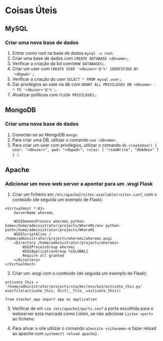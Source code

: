 # Coisas Úteis

## MySQL
### Criar uma nova base de dados
1. Entrar como root na base de dados `mysql -u root`.
2. Criar uma base de dados com `CREATE DATABASE <dbname>;`.
3. Verificar a criação da bd com`SHOW DATABASES;`.
3. Criar um user com `CREATE USER '<dbuser>'@'%' IDENTIFIED BY '<dbpwd>';`.
4. Verificar a criação do user `SELECT * FROM mysql.user;`.
5. Dar privilégios ao user na db com `GRANT ALL PRIVILEGES ON <dbname> . * TO '<dbuser>'@'%';`.
6. Atualizar políticas com `FLUSH PRIVILEGES;`.

## MongoDB
### Criar uma nova base de dados
1. Conectar-se ao MongoDB `mongo`.
2. Para criar uma DB, utilizar o comando `use <dbname>`.
3. Para criar um user com privilégios, utilizar o comando `db.createUser( { user: "<dbuser>", pwd: "<dbpwd>", roles: [ "readWrite", "dbAdmin" ] } )`.

## Apache
### Adicionar um novo web server a apontar para um .wsgi Flask

1. Criar um ficheiro em `/etc/apache2/sites-available/<site>.conf`, com o conteúdo (de seguida um exemplo de Flask):
```
<VirtualHost *:81>
    ServerName wheremi

    WSGIDaemonProcess wheremi python-home=/home/administrator/projects/WhereMi/env python-path=/home/administrator/projects/WhereMi
    WSGIScriptAlias / /home/administrator/projects/wheremi/wheremi.wsgi
    <Directory /home/administrator/projects/wheremi>
        WSGIProcessGroup wheremi
        WSGIApplicationGroup %{GLOBAL}
        Require all granted
    </Directory>
</VirtualHost>
```

2. Criar um .wsgi com o conteúdo (de seguida um exemplo de Flask):
```
activate_this = '/home/administrator/projects/stacker/env/bin/activate_this.py'
execfile(activate_this, dict(__file__=activate_this))

from stacker_app import app as application
```
3. Verificar de em `vim /etc/apache2/ports.conf` a porta escolhida para o webserver está marcada como Listen, se não adicionar `Listen <port>` ao ficheiro.

4. Para ativar o site utilizar o comando `a2ensite <sitename>` e fazer reload ao apache com `systemctl reload apache2`.
